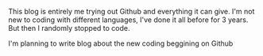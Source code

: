 This blog is entirely me trying out Github and everything it can give.
I'm not new to coding with different languages, I've done it all before for 3 years.
But then I randomly stopped to code.

I'm planning to write blog about the new coding beggining on Github

